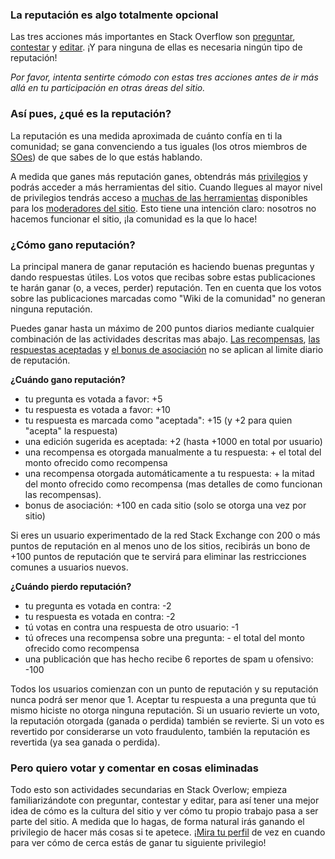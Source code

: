 ### La reputación es algo totalmente opcional

Las tres acciones más importantes en Stack Overflow son [preguntar][1], [contestar][2] y [editar][3]. ¡Y para ninguna de ellas es necesaria ningún tipo de reputación!

*Por favor, intenta sentirte cómodo con estas tres acciones antes de ir más allá en tu participación en otras áreas del sitio.*

### Así pues, ¿qué es la reputación?

La reputación es una medida aproximada de cuánto confía en ti la comunidad; se gana convenciendo a tus iguales (los otros miembros de [SOes](https://es.stackoverflow.com/)) de que sabes de lo que estás hablando.

A medida que ganes más reputación ganes, obtendrás más [privilegios][4] y  podrás acceder a más herramientas del sitio. Cuando llegues al mayor nivel de privilegios tendrás acceso a [muchas de las herramientas][5] disponibles para los [moderadores del sitio][6]. Esto tiene una intención claro: nosotros no hacemos funcionar el sitio, ¡la comunidad es la que lo hace!

### ¿Cómo gano reputación?

La principal manera de ganar reputación es haciendo buenas preguntas y dando respuestas útiles. Los votos que recibas sobre estas publicaciones te harán ganar (o, a veces, perder) reputación. Ten en cuenta que los votos sobre las publicaciones marcadas como "Wiki de la comunidad" no generan ninguna reputación.

Puedes ganar hasta un máximo de 200 puntos diarios mediante cualquier combinación de las actividades descritas mas abajo. [Las recompensas](/helpcenter/bounty), [las respuestas aceptadas](/helpcenter/accepted-answer) y [el bonus de asociación](http://blog.stackoverflow.com/2009/07/cross-site-account-associations/) no se aplican al limite diario de reputación.

**¿Cuándo gano reputación?**

- tu pregunta es votada a favor: +5
- tu respuesta es votada a favor: +10
- tu respuesta es marcada como "aceptada": +15 (y +2 para quien "acepta" la respuesta)
- una edición sugerida es aceptada: +2 (hasta +1000 en total por usuario)
- una recompensa es otorgada manualmente a tu respuesta: + el total del monto ofrecido como recompensa
- una recompensa otorgada automáticamente a tu respuesta: + la mitad del monto ofrecido como recompensa (mas detalles de como funcionan las recompensas).
- bonus de asociación: +100 en cada sitio (solo se otorga una vez por sitio)

Si eres un usuario experimentado de la red Stack Exchange con 200 o más puntos de reputación en al menos uno de los sitios, recibirás un bono de +100 puntos de reputación que te servirá para eliminar las restricciones comunes a usuarios nuevos.

**¿Cuándo pierdo reputación?**

- tu pregunta es votada en contra: -2
- tu respuesta es votada en contra: -2
- tú votas en contra una respuesta de otro usuario: -1
- tú ofreces una recompensa sobre una pregunta: - el total del monto ofrecido como recompensa
- una publicación que has hecho recibe 6 reportes de spam u ofensivo: -100

Todos los usuarios comienzan con un punto de reputación y su reputación nunca podrá ser menor que 1. Aceptar tu respuesta a una pregunta que tú mismo hiciste no otorga ninguna reputación. Si un usuario revierte un voto, la reputación otorgada (ganada o perdida) también se revierte. Si un voto es revertido por considerarse un voto fraudulento, también la reputación es revertida (ya sea ganada o perdida).

### Pero quiero votar y comentar en cosas eliminadas

Todo esto son actividades secundarias en Stack Overlow; empieza familiarizándote con preguntar, contestar y editar, para así tener una mejor idea de cómo es la cultura del sitio y ver cómo tu propio trabajo pasa a ser parte del sitio. A medida que lo hagas, de forma natural irás ganando el privilegio de hacer más cosas si te apetece. ¡[Mira tu perfil][7] de vez en cuando para ver cómo de cerca estás de ganar tu siguiente privilegio!


  [1]: /help/how-to-ask
  [2]: /help/how-to-answer
  [3]: /help/editing
  [4]: /privileges
  [5]: /help/privileges/moderator-tools
  [6]: /help/site-moderators
  [7]: https://es.stackoverflow.com/users/current
